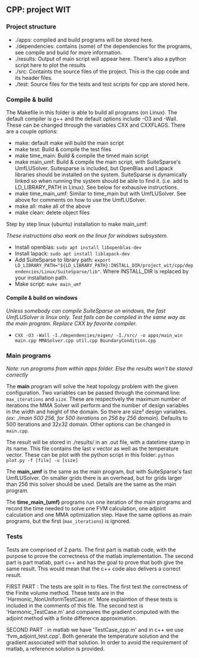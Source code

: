 ## CPP: project WIT
### Project structure
- ./apps: compiled and build programs will be stored here.
- ./dependencies: contains (some) of the dependencies for the programs, see
compile and build for more information.
- ./results: Output of main script will appear here. There's also a 
python script here to plot the results
- ./src: Containts the source files of the project. This is the cpp code 
and its header files.
- ./test: Source files for the tests and test scripts for cpp are stored here.
### Compile & build
The Makefile in this folder is able to build all programs (on Linux). The default compiler is g++ and
the default options include -O3 and -Wall. These can be changed through the variables CXX and CXXFLAGS.
 There are a couple options:

- make: default make will build the main script
- make test: Build & compile the test files
- make time_main: Build & compile the timed main script
- make main_umf: Build & compile the main script, with SuiteSparse's UmfLUSolver. Suitesparse is included, but 
OpenBlas and Lapack libraries should be installed on the system. SuiteSparse is dynamically linked so when running
the system should be able to find it. (i.e. add to LD_LIBRARY_PATH in Linux). See below for exhausive instructions.
- make time_main_umf: Similar to time_main but with UmfLUSolver. See above for comments on how to use the UmfLUSolver.
- make all: make all of the above
- make clean: delete object files


Step by step linux (ubuntu) installation to make main_umf:

_These instructions also work on the linux for windows subsystem._
- Install openblas: `sudo apt install libopenblas-dev`
- Install lapack: `sudo apt install liblapack-dev`
- Add SuiteSparse to library path: 
`export LD_LIBRARY_PATH="${LD_LIBRARY_PATH}:INSTALL_DIR/project_wit/cpp/dependencies/Linux/SuiteSparse/lib"`.
 Where INSTALL_DIR is replaced by your installation path.
- Make script: `make main_umf`

#### Compile & build on windows
_Unless somebody can compile SuiteSparse on windows, the fast UmfLUSolver is linux only. Test fails can be compiled in the same way as the main program.
Replace CXX by favorite compiler._
- `CXX -O3 -Wall -I./dependencies/eigen/ -I./src/ -o apps/main_win main.cpp MMASolver.cpp util.cpp BoundaryCondition.cpp` 

### Main programs
_Note: run programs from within apps folder. Else the results won't be stored correctly_

The **main** program will solve the heat topology problem with the given configuration. Two variables can be passed through the
command line: `max_iterations` and `size`. These are respectively the maximum number of iterations the MMA Solver will 
perform and the number of design variables in the width and height of the domain. So there are size² design variables. _(ex: ./main 500 256, for
500 iterations on 256 by 256 domain_). Defaults to 500 iterations and 32x32 domain. Other options can be changed in `main.cpp`.


The result will be stored in ./results/ in an .out file, with a datetime stamp in its name. This file contains the last
v vector as well as the temperature vector. These can be plot with the python script in this folder: `python plot.py -f [file] -u [size]`

The **main_umf** is the same as the main program, but with SuiteSparse's fast UmfLUSolver. 
On smaller grids there is an overhead, but for grids larger than 256 this solver should
be used. Details are the same as the main program.

The **time_main_(umf)** programs run one iteration of the main programs and record the time
needed to solve one FVM calculation, one adjoint calculation and one MMA optimization step. 
Have the same options as main programs, but the first (`max_iterations`) is ignored.

### Tests

Tests are comprised of 2 parts. The first part is matlab code, with the purpose to prove the correctness of the matlab implementation. The second part is part matlab, part c++ and has the goal to prove that both give the same result. This would mean that the c++ code also delivers a correct result.

FIRST PART : The tests are split in to files. The first test the correctness of the Finite volume method. These tests are in the 'Harmonic_NonUniformTestCase.m'. More explaintion of these tests is included in the comments of this file. The second test is 'Harmonic_TestCase.m' and compares the gradient computed with the adjoint method with a finite difference approximation. 

SECOND PART : in matlab we have 'TestCase_cpp.m' and in c++ we use 'fvm_adjoint_test.cpp'. Both generate the temperature solution and the gradient associated with that solution. In order to avoid the requirement of matlab, a reference solution is provided.  
